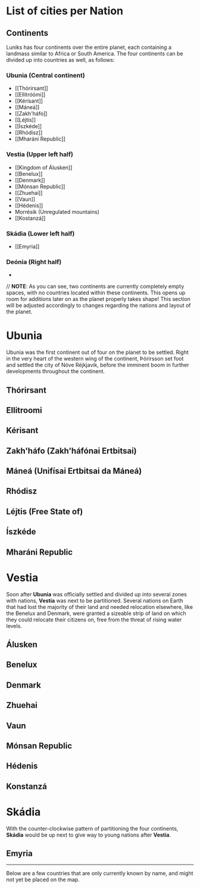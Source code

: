 # List of cities per Nation

## Continents
Luniks has four continents over the entire planet, each containing a landmass similar to Africa or South America. The four continents can be divided up into countries as well, as follows:
### Ubunia (Central continent)
- [[Thórirsant]]
- [[Ellitróómi]]
- [[Kérisant]]
- [[Máneá]]
- [[Zakh'háfo]]
- [[Léjtis]]
- [[Íszkéde]]
- [[Rhódisz]]
- [[Mharáni Republic]]

### Vestia (Upper left half)
- [[Kingdom of Álusken]]
- [[Benelux]]
- [[Denmark]]
- [[Mónsan Republic]]
- [[Zhuehai]]
- [[Vaun]]
- [[Hédenis]]
- Morrésik (Unregulated mountains)
- [[Kostanzá]]

### Skádia (Lower left half)
- [[Emyria]]
### Deónia (Right half)
- 


// **NOTE**: As you can see, two continents are currently completely empty spaces, with no countries located within these continents. This opens up room for additions later on as the planet properly takes shape! This section will be adjusted accordingly to changes regarding the nations and layout of the planet. 

# Ubunia
Ubunia was the first continent out of four on the planet to be settled. Right in the very heart of the western wing of the continent, Þórirsson set foot and settled the city of Nóve Réjkjavik, before the imminent boom in further developments throughout the continent.
## Thórirsant

## Ellitroomi

## Kérisant

## Zakh'háfo (Zakh'háfónai Ertbitsai)

## Máneá (Unifísai Ertbitsai da Máneá)

## Rhódisz

## Léjtis (Free State of)

## Íszkéde

## Mharáni Republic


# Vestia
Soon after **Ubunia** was officially settled and divided up into several zones with nations, **Vestia** was next to be partitioned. Several nations on Earth that had lost the majority of their land and needed relocation elsewhere, like the Benelux and Denmark, were granted a sizeable strip of land on which they could relocate their citizens on, free from the threat of rising water levels.
## Álusken

## Benelux

## Denmark

## Zhuehai

## Vaun

## Mónsan Republic

## Hédenis

## Konstanzá


# Skádia
With the counter-clockwise pattern of partitioning the four continents, **Skádia** would be up next to give way to young nations after **Vestia**.

## Emyria

___
Below are a few countries that are only currently known by name, and might not yet be placed on the map. 
